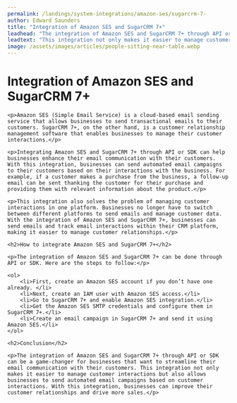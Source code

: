 ```yaml
---
permalink: /landings/system-integrations/amazon-ses/sugarcrm-7-
author: Edward Saunders
title: "Integration of Amazon SES and SugarCRM 7+"
leadhead: "The integration of Amazon SES and SugarCRM 7+ through API or SDK can be a game-changer for businesses that want to streamline their email communication with their customers"
leadtext: "This integration not only makes it easier to manage customer interactions but also allows businesses to send automated email campaigns based on customer interactions. With this integration, businesses can improve their customer relationships and drive more sales."
image: /assets/images/articles/people-sitting-near-table.webp
---
```

<div class="arttext">
	<h1>Integration of Amazon SES and SugarCRM 7+</h1>

	<p>Amazon SES (Simple Email Service) is a cloud-based email sending service that allows businesses to send transactional emails to their customers. SugarCRM 7+, on the other hand, is a customer relationship management software that enables businesses to manage their customer interactions.</p>

	<p>Integrating Amazon SES and SugarCRM 7+ through API or SDK can help businesses enhance their email communication with their customers. With this integration, businesses can send automated email campaigns to their customers based on their interactions with the business. For example, if a customer makes a purchase from the business, a follow-up email can be sent thanking the customer for their purchase and providing them with relevant information about the product.</p>

	<p>This integration also solves the problem of managing customer interactions in one platform. Businesses no longer have to switch between different platforms to send emails and manage customer data. With the integration of Amazon SES and SugarCRM 7+, businesses can send emails and track email interactions within their CRM platform, making it easier to manage customer relationships.</p>

	<h2>How to integrate Amazon SES and SugarCRM 7+</h2>

	<p>The integration of Amazon SES and SugarCRM 7+ can be done through API or SDK. Here are the steps to follow:</p>

	<ol>
		<li>First, create an Amazon SES account if you don’t have one already. </li>
		<li>Next, create an IAM user with Amazon SES access.</li>
		<li>Go to SugarCRM 7+ and enable Amazon SES integration.</li>
		<li>Get the Amazon SES SMTP credentials and configure them in SugarCRM 7+.</li>
		<li>Create an email campaign in SugarCRM 7+ and send it using Amazon SES.</li>
	</ol>

	<h2>Conclusion</h2>

	<p>The integration of Amazon SES and SugarCRM 7+ through API or SDK can be a game-changer for businesses that want to streamline their email communication with their customers. This integration not only makes it easier to manage customer interactions but also allows businesses to send automated email campaigns based on customer interactions. With this integration, businesses can improve their customer relationships and drive more sales.</p>

</div>